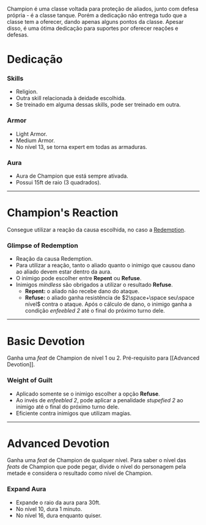 Champion é uma classe voltada para proteção de aliados, junto com defesa própria - é a classe tanque. Porém a dedicação não entrega tudo que a classe tem a oferecer, dando apenas alguns pontos da classe. Apesar disso, é uma ótima dedicação para suportes por oferecer reações e defesas.

# Dedicação
### Skills
- Religion.
- Outra skill relacionada à deidade escolhida.
- Se treinado em alguma dessas skills, pode ser treinado em outra.

### Armor
- Light Armor.
- Medium Armor.
- No nível 13, se torna expert em todas as armaduras.

### Aura
- Aura de Champion que está sempre ativada.
- Possui 15ft de raio (3 quadrados).
---
# Champion's Reaction
Consegue utilizar a reação da causa escolhida, no caso a [Redemption](https://2e.aonprd.com/Causes.aspx?ID=14).
### Glimpse of Redemption
- Reação da causa Redemption.
- Para utilizar a reação, tanto o aliado quanto o inimigo que causou dano ao aliado devem estar dentro da aura.
- O inimigo pode escolher entre **Repent** ou **Refuse**.
- Inimigos *mindless* são obrigados a utilizar o resultado **Refuse**.
	- **Repent:** o aliado não recebe dano do ataque.
	- **Refuse:** o aliado ganha resistência de $2\space+\space seu\space nível$ contra o ataque. Após o cálculo de dano, o inimigo ganha a condição *enfeebled 2* até o final do próximo turno dele.
---
# Basic Devotion
Ganha uma *feat* de Champion de nível 1 ou 2. Pré-requisito para [[Advanced Devotion]].
### Weight of Guilt
- Aplicado somente se o inimigo escolher a opção **Refuse**.
- Ao invés de *enfeebled 2*, pode aplicar a penalidade *stupefied 2* ao inimigo até o final do próximo turno dele.
- Eficiente contra inimigos que utilizam magias.
---
# Advanced Devotion
Ganha uma *feat* de Champion de qualquer nível. Para saber o nível das *feats* de Champion que pode pegar, divide o nível do personagem pela metade e considera o resultado como nível de Champion.
### Expand Aura
- Expande o raio da aura para 30ft.
- No nível 10, dura 1 minuto.
- No nível 16, dura enquanto quiser.